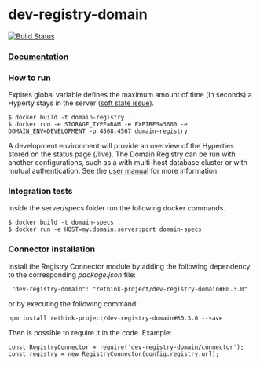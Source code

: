 # dev-registry-domain

[![Build Status](https://travis-ci.org/reTHINK-project/dev-registry-domain.svg?branch=develop)](https://travis-ci.org/reTHINK-project/dev-registry-domain)

### [Documentation](https://github.com/reTHINK-project/dev-registry-domain/tree/master/docs)


### How to run
Expires global variable defines the maximum amount of time (in seconds) a Hyperty stays in the server ([soft state issue](https://github.com/reTHINK-project/dev-registry-domain/issues/7)).

```
$ docker build -t domain-registry .
$ docker run -e STORAGE_TYPE=RAM -e EXPIRES=3600 -e DOMAIN_ENV=DEVELOPMENT -p 4568:4567 domain-registry
```
A development environment will provide an overview of the Hyperties stored on the status page (/live).
The Domain Registry can be run with another configurations, such as a with multi-host database cluster or with mutual authentication. See the [user manual](https://github.com/reTHINK-project/dev-registry-domain/blob/database-integration/docs/DomainRegistryUserManual.md) for more information.


### Integration tests
Inside the server/specs folder run the following docker commands.

```
$ docker build -t domain-specs .
$ docker run -e HOST=my.domain.server:port domain-specs
```

### Connector installation
Install the Registry Connector module by adding the following dependency to the corresponding *package.json* file:
```
 "dev-registry-domain": "rethink-project/dev-registry-domain#R0.3.0"
```
or by executing the following command:
```
npm install rethink-project/dev-registry-domain#R0.3.0 --save
```

Then is possible to require it in the code. Example:
```
const RegistryConnector = require('dev-registry-domain/connector');
const registry = new RegistryConnector(config.registry.url);
```
